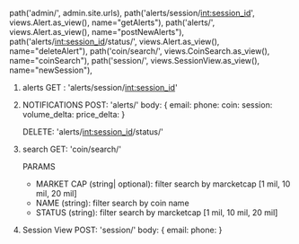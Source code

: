 
 path('admin/', admin.site.urls),
    path('alerts/session/<int:session_id>', views.Alert.as_view(), name="getAlerts"),
    path('alerts/', views.Alert.as_view(), name="postNewAlerts"),
    path('alerts/<int:session_id>/status/', views.Alert.as_view(), name="deleteAlert"),
    <!--path('coin/<slug:coin_id>/', views.CoinSearch.as_view(), name="coin"),-->
    path('coin/search/', views.CoinSearch.as_view(), name="coinSearch"),
    path('session/', views.SessionView.as_view(), name="newSession"),

1) alerts
    GET : 'alerts/session/<int:session_id>'
    
2) NOTIFICATIONS
    POST: 'alerts/'
        body:
        {
            email:
            phone:
            coin:
            session:
            volume_delta:
            price_delta:
        }
   
    DELETE:  'alerts/<int:session_id>/status/'
    
3) search
    GET: 'coin/search/'
    
    
    PARAMS
    - MARKET CAP (string| optional): filter search by marcketcap [1 mil, 10 mil, 20 mil]
    - NAME (string): filter search by coin name
    - STATUS (string): filter search by marcketcap [1 mil, 10 mil, 20 mil]

4) Session View
    POST: 'session/'
        body:
        {
            email: 
            phone:
        }